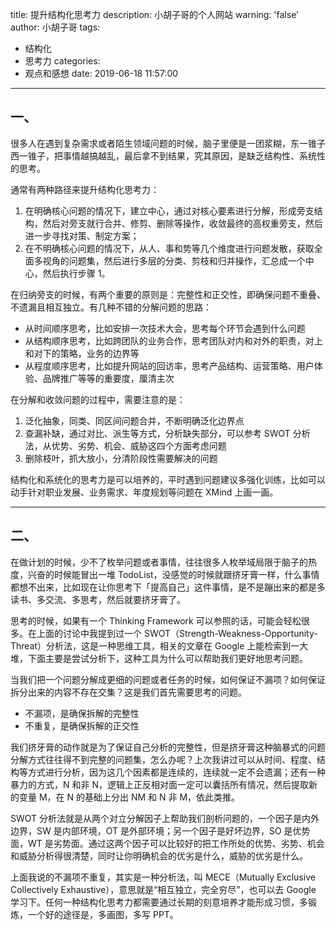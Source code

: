 title: 提升结构化思考力
description: 小胡子哥的个人网站
warning: 'false'
author: 小胡子哥
tags:
  - 结构化
  - 思考力
categories:
  - 观点和感想
date: 2019-06-18 11:57:00
---

## 一、

很多人在遇到复杂需求或者陌生领域问题的时候，脑子里便是一团浆糊，东一锥子西一锥子，把事情越搞越乱，最后拿不到结果，究其原因，是缺乏结构性、系统性的思考。

通常有两种路径来提升结构化思考力：

1. 在明确核心问题的情况下，建立中心，通过对核心要素进行分解，形成旁支结构，然后对旁支就行合并、修剪、删除等操作，收敛最终的高权重旁支，然后进一步寻找对策、制定方案；
2. 在不明确核心问题的情况下，从人、事和势等几个维度进行问题发散，获取全面多视角的问题集，然后进行多层的分类、剪枝和归并操作，汇总成一个中心，然后执行步骤 1。

在归纳旁支的时候，有两个重要的原则是：完整性和正交性，即确保问题不重叠、不遗漏且相互独立。有几种不错的分解问题的思路：

- 从时间顺序思考，比如安排一次技术大会，思考每个环节会遇到什么问题
- 从结构顺序思考，比如跨团队的业务合作，思考团队对内和对外的职责，对上和对下的策略，业务的边界等
- 从程度顺序思考，比如提升网站的回访率，思考产品结构、运营策略、用户体验、品牌推广等等的重要度，厘清主次

在分解和收敛问题的过程中，需要注意的是：

1. 泛化抽象，同类、同区间问题合并，不断明确泛化边界点
2. 查漏补缺，通过对比、派生等方式，分析缺失部分，可以参考 SWOT 分析法，从优势、劣势、机会、威胁这四个方面考虑问题
3. 删除枝叶，抓大放小，分清阶段性需要解决的问题

结构化和系统化的思考力是可以培养的，平时遇到问题建议多强化训练，比如可以动手针对职业发展、业务需求、年度规划等问题在 XMind 上画一画。

---

## 二、

在做计划的时候，少不了枚举问题或者事情，往往很多人枚举域局限于脑子的热度，兴奋的时候能冒出一堆 TodoList，没感觉的时候就跟挤牙膏一样，什么事情都想不出来，比如现在让你思考下「提高自己」这件事情，是不是蹦出来的都是多读书、多交流、多思考，然后就要挤牙膏了。

思考的时候，如果有一个 Thinking Framework 可以参照的话，可能会轻松很多。在上面的讨论中我提到过一个 SWOT（Strength-Weakness-Opportunity-Threat）分析法，这是一种思维工具，相关的文章在 Google 上能检索到一大堆，下面主要是尝试分析下，这种工具为什么可以帮助我们更好地思考问题。

当我们把一个问题分解成更细的问题或者任务的时候，如何保证不漏项？如何保证拆分出来的内容不存在交集？这是我们首先需要思考的问题。

- 不漏项，是确保拆解的完整性
- 不重复，是确保拆解的正交性

我们挤牙膏的动作就是为了保证自己分析的完整性，但是挤牙膏这种脑暴式的问题分解方式往往得不到完整的问题集，怎么办呢？上次我讲过可以从时间、程度、结构等方式进行分析，因为这几个因素都是连续的，连续就一定不会遗漏；还有一种暴力的方式，N 和非 N，逻辑上正反相对面一定可以囊括所有情况，然后提取新的变量 M，在 N 的基础上分出 NM 和 N 非 M，依此类推。

SWOT 分析法就是从两个对立分解因子上帮助我们剖析问题的，一个因子是内外边界，SW 是内部环境，OT 是外部环境；另一个因子是好坏边界，SO 是优势面，WT 是劣势面。通过这两个因子可以比较好的把工作所处的优势、劣势、机会和威胁分析得很清楚，同时让你明确机会的优劣是什么，威胁的优劣是什么。

上面我说的不漏项不重复，其实是一种分析法，叫 MECE（Mutually Exclusive Collectively Exhaustive），意思就是“相互独立，完全穷尽”，也可以去 Google 学习下。任何一种结构化思考力都需要通过长期的刻意培养才能形成习惯，多锻炼，一个好的途径是，多画图，多写 PPT。